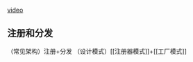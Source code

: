  [video](https://www.bilibili.com/video/BV1L3411d7SM/?spm_id_from=333.999.0.0&vd_source=e2ed568abb1e67cc88ad6275f6104534)

## 注册和分发
（常见架构）注册+分发 
（设计模式）[[注册器模式]]+[[工厂模式]]
